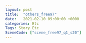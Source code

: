 ```yaml
---
layout: post
title:  "others_free97"
date:   2021-02-10 09:00:00 +0000
categories: Etc
Tags: Story Etc
SceneCode: ["scene_free97_q1_s20"]
---
```


